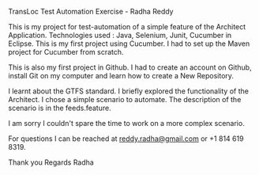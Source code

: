 TransLoc Test Automation Exercise - Radha Reddy

This is my project for test-automation of a simple feature of the Architect Application.
Technologies used : Java, Selenium, Junit, Cucumber in Eclipse.
This is my first project using Cucumber. I had to set up the Maven project for Cucumber from scratch.

This is also my first project in Github.
I had to create an account on Github, install Git on my computer and learn how to create a New Repository.

I learnt about the GTFS standard. I briefly explored the functionality of the Architect.
I chose a simple scenario to automate.
The description of the scenario is in the feeds.feature.

I am sorry I couldn't spare the time to work on a more complex scenario.

For questions I can be reached at reddy.radha@gmail.com or +1 814 619 8319.

Thank you
Regards
Radha
